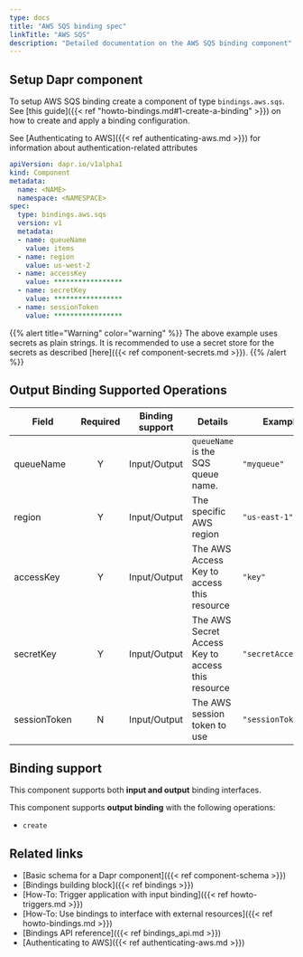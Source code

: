 ```yaml
---
type: docs
title: "AWS SQS binding spec"
linkTitle: "AWS SQS"
description: "Detailed documentation on the AWS SQS binding component"
---
```


## Setup Dapr component

To setup AWS SQS binding create a component of type `bindings.aws.sqs`. See [this guide]({{< ref "howto-bindings.md#1-create-a-binding" >}}) on how to create and apply a binding configuration.

See [Authenticating to AWS]({{< ref authenticating-aws.md >}}) for information about authentication-related attributes

```yaml
apiVersion: dapr.io/v1alpha1
kind: Component
metadata:
  name: <NAME>
  namespace: <NAMESPACE>
spec:
  type: bindings.aws.sqs
  version: v1
  metadata:
  - name: queueName
    value: items
  - name: region
    value: us-west-2
  - name: accessKey
    value: *****************
  - name: secretKey
    value: *****************
  - name: sessionToken
    value: *****************

```

{{% alert title="Warning" color="warning" %}}
The above example uses secrets as plain strings. It is recommended to use a secret store for the secrets as described [here]({{< ref component-secrets.md >}}).
{{% /alert %}}

## Output Binding Supported Operations

| Field        | Required | Binding support | Details                                           | Example             |
| ------------ |:--------:| --------------- | ------------------------------------------------- | ------------------- |
| queueName    |    Y     | Input/Output    | `queueName` is the SQS queue name.                | `"myqueue"`         |
| region       |    Y     | Input/Output    | The specific AWS region                           | `"us-east-1"`       |
| accessKey    |    Y     | Input/Output    | The AWS Access Key to access this resource        | `"key"`             |
| secretKey    |    Y     | Input/Output    | The AWS Secret Access Key to access this resource | `"secretAccessKey"` |
| sessionToken |    N     | Input/Output    | The AWS session token to use                      | `"sessionToken"`    |


## Binding support

This component supports both **input and output** binding interfaces.

This component supports **output binding** with the following operations:

- `create`


## Related links

- [Basic schema for a Dapr component]({{< ref component-schema >}})
- [Bindings building block]({{< ref bindings >}})
- [How-To: Trigger application with input binding]({{< ref howto-triggers.md >}})
- [How-To: Use bindings to interface with external resources]({{< ref howto-bindings.md >}})
- [Bindings API reference]({{< ref bindings_api.md >}})
- [Authenticating to AWS]({{< ref authenticating-aws.md >}})
